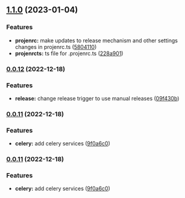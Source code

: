 
## [1.1.0](https://github.com/briancaffey/cdk-django/compare/v1.0.0...v1.1.0) (2023-01-04)


### Features

* **projenrc:** make updates to release mechanism and other settings changes in projenrc.ts ([5804110](https://github.com/briancaffey/cdk-django/commit/58041106c6605f882708ad563eeebaf4b193f3e3))
* **projenrcts:** ts file for .projenrc.ts ([228a901](https://github.com/briancaffey/cdk-django/commit/228a901e0bae4ba6ffd95ab433f1e9fd045f2024))

### [0.0.12](https://github.com/briancaffey/cdk-django/compare/v0.0.11...v0.0.12) (2022-12-18)


### Features

* **release:** change release trigger to use manual releases ([09f430b](https://github.com/briancaffey/cdk-django/commit/09f430bd6064477a195fc1d88a117495ad4330ce))

### [0.0.11](https://github.com/briancaffey/cdk-django/compare/v0.0.10...v0.0.11) (2022-12-18)


### Features

* **celery:** add celery services ([9f0a6c0](https://github.com/briancaffey/cdk-django/commit/9f0a6c0dd3799deb6957954e3d7ae51eacfd3b21))

### [0.0.11](https://github.com/briancaffey/cdk-django/compare/v0.0.10...v0.0.11) (2022-12-18)


### Features

* **celery:** add celery services ([9f0a6c0](https://github.com/briancaffey/cdk-django/commit/9f0a6c0dd3799deb6957954e3d7ae51eacfd3b21))

